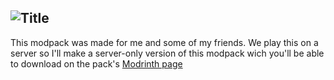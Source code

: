 ![Title](https://cdn-raw.modrinth.com/data/CdCXASw9/images/a1df17b1c0dc919cbe378c43f0bf80a7a314c67b.png)
---
This modpack was made for me and some of my friends. We play this on a server so I'll make a server-only version of this modpack wich you'll be able to download on the pack's [Modrinth page](https://modrinth.com/modpack/eli-collection)

